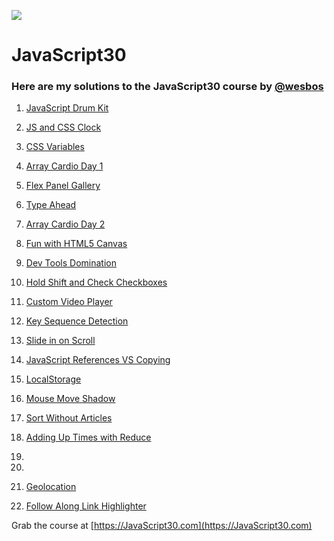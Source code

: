 ﻿![](https://javascript30.com/images/JS3-social-share.png)

# JavaScript30

### Here are my solutions to the JavaScript30 course by [@wesbos](https://github.com/wesbos)

1. [JavaScript Drum Kit](https://corneal64.github.io/JavaScript30/01%20-%20JavaScript%20Drum%20Kit/)

2. [JS and CSS Clock](https://corneal64.github.io/JavaScript30/02%20-%20JS%20and%20CSS%20Clock/)

3. [CSS Variables](https://corneal64.github.io/JavaScript30/03%20-%20CSS%20Variables/)

4. [Array Cardio Day 1](https://corneal64.github.io/JavaScript30/04%20-%20Array%20Cardio%20Day%201/)

5. [Flex Panel Gallery](https://corneal64.github.io/JavaScript30/05%20-%20Flex%20Panel%20Gallery/)

6. [Type Ahead](https://corneal64.github.io/JavaScript30/06%20-%20Type%20Ahead/)

7. [Array Cardio Day 2](https://corneal64.github.io/JavaScript30/07%20-%20Array%20Cardio%20Day%202/)

8. [Fun with HTML5 Canvas](https://corneal64.github.io/JavaScript30/08%20-%20Fun%20with%20HTML5%20Canvas/)

9. [Dev Tools Domination](https://corneal64.github.io/JavaScript30/09%20-%20Dev%20Tools%20Domination/)

10. [Hold Shift and Check Checkboxes](https://corneal64.github.io/JavaScript30/10%20-%20Hold%20Shift%20and%20Check%20Checkboxes/)

11. [Custom Video Player](https://corneal64.github.io/JavaScript30/11%20-%20Custom%20Video%20Player/)

12. [Key Sequence Detection](https://corneal64.github.io/JavaScript30/12%20-%20Key%20Sequence%20Detection/)

13. [Slide in on Scroll](https://corneal64.github.io/JavaScript30/13%20-%20Slide%20in%20on%20Scroll/)

14. [JavaScript References VS Copying](https://corneal64.github.io/JavaScript30/14%20-%20JavaScript%20References%20VS%20Copying/)

15. [LocalStorage](https://corneal64.github.io/JavaScript30/15%20-%20LocalStorage/)

16. [Mouse Move Shadow](https://corneal64.github.io/JavaScript30/16%20-%20Mouse%20Move%20Shadow/)

17. [Sort Without Articles](https://corneal64.github.io/JavaScript30/17%20-%20Sort%20Without%20Articles/)

18. [Adding Up Times with Reduce](https://corneal64.github.io/JavaScript30/18%20-%20Adding%20Up%20Times%20with%20Reduce/)

19. 

20.

21. [Geolocation](https://corneal64.github.io/JavaScript30/21%20-%20Geolocation/)

22. [Follow Along Link Highlighter](https://corneal64.github.io/JavaScript30/22%20-%20Follow%20Along%20Link%20Highlighter/)







Grab the course at [https://JavaScript30.com](https://JavaScript30.com)
